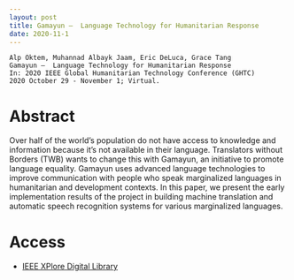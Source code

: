 ```yaml
---
layout: post
title: Gamayun –  Language Technology for Humanitarian Response
date: 2020-11-1
---
```

```
Alp Öktem, Muhannad Albayk Jaam, Eric DeLuca, Grace Tang
Gamayun –  Language Technology for Humanitarian Response
In: 2020 IEEE Global Humanitarian Technology Conference (GHTC)
2020 October 29 - November 1; Virtual.
```

# Abstract
Over half of the world’s population do not have access to knowledge and information because it’s not available in their language. Translators without Borders (TWB) wants to change this with Gamayun, an initiative to promote language equality. Gamayun uses advanced language technologies to improve communication with people who speak marginalized languages in humanitarian and development contexts. In this paper, we present the early implementation results of the project in building machine translation and automatic speech recognition systems for various marginalized languages. 

# Access

- [IEEE XPlore Digital Library](https://ieeexplore.ieee.org/document/9342939)

